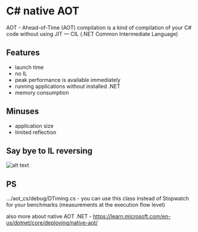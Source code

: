 # С# native AOT

AOT - Ahead-of-Time (AOT) compilation is a kind of compilation of your C# code without using JIT — CIL (.NET Common Intermediate Language)

## Features
- launch time
- no IL
- peak performance is available immediately
- running applications without installed .NET
- memory consumption

## Minuses
- application size 
- limited reflection
## Say bye to IL reversing
![alt text](https://cdn.discordapp.com/attachments/768535544014831666/1157366876498821130/IMG_3290.png?ex=65185966&is=651707e6&hm=8a8018d57fe600567b420a15426cdcd76bda1ccd97959d47efd099c509cc05ab&)
## PS
.../aot_cs/debug/DTiming.cs - you can use this class instead of Stopwatch for your benchmarks (measurements at the execution flow level)

also more about native AOT .NET - https://learn.microsoft.com/en-us/dotnet/core/deploying/native-aot/

